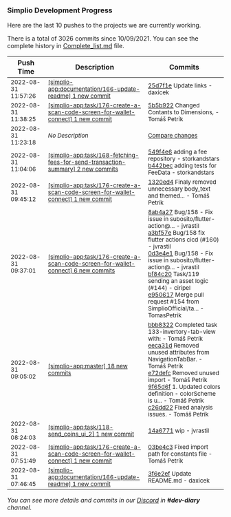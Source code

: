 
### Simplio Development Progress

Here are the last 10 pushes to the projects we are currently working.

There is a total of 3026 commits since 10/09/2021. You can see the complete history in
 [Complete_list.md](Complete_list.md) file.

| Push Time | Description | Commits |
| --- | --- | --- |
| <sub>2022-08-31 11:57:26</sub> | <sub>[[simplio-app:documentation/166\-update\-readme] 1 new commit](https://github.com/SimplioOfficial/simplio-app/commit/25d7f1e08f421270515af575186e5aae16966fdc)</sub> | <sub>[25d7f1e](https://github.com/SimplioOfficial/simplio-app/commit/25d7f1e08f421270515af575186e5aae16966fdc) Update links - daxicek</sub> |
| <sub>2022-08-31 11:38:25</sub> | <sub>[[simplio-app:task/176\-create\-a\-scan\-code\-screen\-for\-wallet\-connect] 1 new commit](https://github.com/SimplioOfficial/simplio-app/commit/5b5b922a8ecde6beab9c83f9bdb8b5220015cad0)</sub> | <sub>[5b5b922](https://github.com/SimplioOfficial/simplio-app/commit/5b5b922a8ecde6beab9c83f9bdb8b5220015cad0) Changed Contants to Dimensions, - Tomáš Petrík</sub> |
| <sub>2022-08-31 11:23:18</sub> | <sub>_No Description_</sub> | <sub>[Compare changes](https://github.com/SimplioOfficial/simplio-app/compare/14a6771e9f82...ce04ffa52ff9)</sub> |
| <sub>2022-08-31 11:04:06</sub> | <sub>[[simplio-app:task/168\-fetching\-fees\-for\-send\-transaction\-summary] 2 new commits](https://github.com/SimplioOfficial/simplio-app/compare/bf84c2001d10...b442bec87563)</sub> | <sub>[549f4e6](https://github.com/SimplioOfficial/simplio-app/commit/549f4e6275edf383faac6dfcf3051b71262910b5) adding a fee repository - storkandstars<br>[b442bec](https://github.com/SimplioOfficial/simplio-app/commit/b442bec875632ff651d15692d41e777f7025ba9a) adding tests for FeeData - storkandstars</sub> |
| <sub>2022-08-31 09:45:12</sub> | <sub>[[simplio-app:task/176\-create\-a\-scan\-code\-screen\-for\-wallet\-connect] 1 new commit](https://github.com/SimplioOfficial/simplio-app/commit/1320ed449108f36e6997fbd83a38e3467858fff2)</sub> | <sub>[1320ed4](https://github.com/SimplioOfficial/simplio-app/commit/1320ed449108f36e6997fbd83a38e3467858fff2) Finaly removed unnecessary body_text and themed... - Tomáš Petrík</sub> |
| <sub>2022-08-31 09:37:01</sub> | <sub>[[simplio-app:task/176\-create\-a\-scan\-code\-screen\-for\-wallet\-connect] 6 new commits](https://github.com/SimplioOfficial/simplio-app/compare/03be4c39a0e8...09d1d86d033e)</sub> | <sub>[8ab4a27](https://github.com/SimplioOfficial/simplio-app/commit/8ab4a2701b9e46235562b54b60cca3007a1bc4c4) Bug/158 - Fix issue in subosito/flutter-action@... - jvrastil<br>[a3bf57e](https://github.com/SimplioOfficial/simplio-app/commit/a3bf57e59dd4cb1ac21a555dea9098e76ab85e3d) Bug/158 fix flutter actions cicd (#160) - jvrastil<br>[0d3e4e1](https://github.com/SimplioOfficial/simplio-app/commit/0d3e4e12a32c9eeed564ec605fdc858b613b0556) Bug/158 - Fix issue in subosito/flutter-action@... - jvrastil<br>[bf84c20](https://github.com/SimplioOfficial/simplio-app/commit/bf84c2001d100c51f5d6a579f2c6f7cf37b368d9) Task/119 sending an asset logic (#144) - ciripel<br>[e950617](https://github.com/SimplioOfficial/simplio-app/commit/e9506173df702448df5469f486f58480b67245d9) Merge pull request #154 from SimplioOfficial/ta... - TomasPetrik</sub> |
| <sub>2022-08-31 09:05:02</sub> | <sub>[[simplio-app:master] 18 new commits](https://github.com/SimplioOfficial/simplio-app/compare/bf84c2001d10...e9506173df70)</sub> | <sub>[bbb8322](https://github.com/SimplioOfficial/simplio-app/commit/bbb8322c59184a3373d3eab6cc4639398db0839f) Completed task 133-invertory-tab-view with: - Tomáš Petrík<br>[eeca31d](https://github.com/SimplioOfficial/simplio-app/commit/eeca31dead2b2bc689bbb6f0f713290238406b2d) Removed unused attributes from NavigationTabBar. - Tomáš Petrík<br>[e72defc](https://github.com/SimplioOfficial/simplio-app/commit/e72defcea1bca339b845ec5d9a0c390fd9dc3edd) Removed unused import - Tomáš Petrík<br>[9f65d6f](https://github.com/SimplioOfficial/simplio-app/commit/9f65d6fc33cb0ebf3400e71ec5e66f79293ad6ec) 1. Updated colors definition - colorScheme is u... - Tomáš Petrík<br>[c26dd22](https://github.com/SimplioOfficial/simplio-app/commit/c26dd2272c003de600d3fe998e45d7af753ee260) Fixed analysis issues. - Tomáš Petrík</sub> |
| <sub>2022-08-31 08:24:03</sub> | <sub>[[simplio-app:task/118\-send\_coins\_ui\_2] 1 new commit](https://github.com/SimplioOfficial/simplio-app/commit/14a6771e9f822a30bf1998d7c668b2c85a9c5744)</sub> | <sub>[14a6771](https://github.com/SimplioOfficial/simplio-app/commit/14a6771e9f822a30bf1998d7c668b2c85a9c5744) wip - jvrastil</sub> |
| <sub>2022-08-31 07:51:49</sub> | <sub>[[simplio-app:task/176\-create\-a\-scan\-code\-screen\-for\-wallet\-connect] 1 new commit](https://github.com/SimplioOfficial/simplio-app/commit/03be4c39a0e80d506a756ee758ab2e65f8559b44)</sub> | <sub>[03be4c3](https://github.com/SimplioOfficial/simplio-app/commit/03be4c39a0e80d506a756ee758ab2e65f8559b44) Fixed import path for constants file - Tomáš Petrík</sub> |
| <sub>2022-08-31 07:46:45</sub> | <sub>[[simplio-app:documentation/166\-update\-readme] 1 new commit](https://github.com/SimplioOfficial/simplio-app/commit/3f6e2ef45e76e25504a476119356efb24f4d498f)</sub> | <sub>[3f6e2ef](https://github.com/SimplioOfficial/simplio-app/commit/3f6e2ef45e76e25504a476119356efb24f4d498f) Update README.md - daxicek</sub> |

_You can see more details and commits in our [Discord](https://discord.gg/aKhjuwZmdP) in **#dev-diary** channel._
